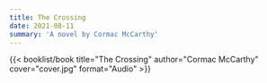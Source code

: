 ```yaml
---
title: The Crossing
date: 2021-08-11
summary: 'A novel by Cormac McCarthy'
---
```


{{< booklist/book
title="The Crossing"
author="Cormac McCarthy"
cover="cover.jpg"
format="Audio" >}}
